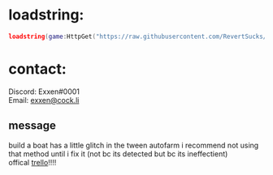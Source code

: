 # loadstring:
```lua
loadstring(game:HttpGet("https://raw.githubusercontent.com/RevertSucks/PartyTime/main/Main.lua"))()
```
# contact:
Discord: Exxen#0001  
Email: exxen@cock.li  

## message
build a boat has a little glitch in the tween autofarm i recommend not using that method until i fix it (not bc its detected but bc its ineffectient)  
offical [trello](https://trello.com/b/M5mDKzRQ/partytime)!!!!
